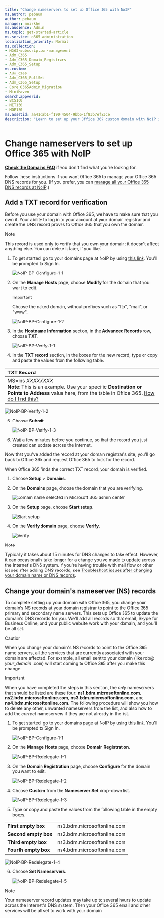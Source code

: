 ```yaml
---
title: "Change nameservers to set up Office 365 with NoIP"
ms.author: pebaum
author: pebaum
manager: mnirkhe
ms.audience: Admin
ms.topic: get-started-article
ms.service: o365-administration
localization_priority: Normal
ms.collection: 
- M365-subscription-management
- Adm_O365
- Adm_O365_Domain_Registrars
- Adm_O365_Setup
ms.custom:
- Adm_O365
- Adm_O365_FullSet
- Adm_O365_Setup
- Core_O365Admin_Migration
- MiniMaven
search.appverid:
- BCS160
- MET150
- MOE150
ms.assetid: aa41cab1-f190-4504-9bb5-1f83b7ef53ce
description: "Learn to set up your Office 365 custom domain with NoIP if you want Office 365 to manage your DNS records. "
---
```


# Change nameservers to set up Office 365 with NoIP

 **[Check the Domains FAQ](../setup/domains-faq.md)** if you don't find what you're looking for. 
  
Follow these instructions if you want Office 365 to manage your Office 365 DNS records for you. (If you prefer, you can [manage all your Office 365 DNS records at NoIP](create-dns-records-at-noip.md).)
  
## Add a TXT record for verification

Before you use your domain with Office 365, we have to make sure that you own it. Your ability to log in to your account at your domain registrar and create the DNS record proves to Office 365 that you own the domain.
  
> [!NOTE]
> This record is used only to verify that you own your domain; it doesn't affect anything else. You can delete it later, if you like. 
  
1. To get started, go to your domains page at NoIP by using [this link](https://www.noip.com/login?ref_url=%2Fmembers%2Fdns%2F). You'll be prompted to Sign In.
    
    ![NoIP-BP-Configure-1-1](../media/22cdfc00-b081-48f0-b15d-59c78cb68395.png)
  
2. On the **Manage Hosts** page, choose **Modify** for the domain that you want to edit. 
    
    > [!IMPORTANT]
    > Choose the naked domain, without prefixes such as "ftp", "mail", or "www". 
  
    ![NoIP-BP-Configure-1-2](../media/d964404e-d5c9-4be7-a060-e48bf8099b3d.png)
  
3. In the **Hostname Information** section, in the **Advanced Records** row, choose **TXT**.
    
    ![NoIP-BP-Verify-1-1](../media/cf8ef84a-fea8-4036-8127-d965a2d91253.png)
  
4. In the **TXT record** section, in the boxes for the new record, type or copy and paste the values from the following table. 
    
|**TXT Record**|
|:-----|
|MS=ms *XXXXXXXX*  <br/> **Note**: This is an example. Use your specific **Destination or Points to Address** value here, from the table in Office 365.           [How do I find this?](../get-help-with-domains/information-for-dns-records.md)
    
    
![NoIP-BP-Verify-1-2](../media/3a7b6740-794c-4b3b-a140-518e1f04fa2a.png)
  
5. Choose **Submit**.
    
    ![NoIP-BP-Verify-1-3](../media/da3030b8-5e0f-4ba1-bb8b-2272eaa38cd4.png)
  
6. Wait a few minutes before you continue, so that the record you just created can update across the Internet.
    
Now that you've added the record at your domain registrar's site, you'll go back to Office 365 and request Office 365 to look for the record.
  
When Office 365 finds the correct TXT record, your domain is verified.
  
1. Choose **Setup** \> **Domains**.
    
2. On the **Domains** page, choose the domain that you are verifying. 
    
    ![Domain name selected in Microsoft 365 admin center](../media/c61204f1-a025-448b-a2a1-c4d7abee7a06.png)
  
3. On the **Setup** page, choose **Start setup**.
    
    ![Start setup](../media/5f6578af-ae32-49e8-b283-ec2d080420da.png)
  
4. On the **Verify domain** page, choose **Verify**.
    
    ![Verify](../media/c256ab1d-03f2-498e-bb63-19e4d49a6b97.png)
  
> [!NOTE]
>  Typically it takes about 15 minutes for DNS changes to take effect. However, it can occasionally take longer for a change you've made to update across the Internet's DNS system. If you're having trouble with mail flow or other issues after adding DNS records, see [Troubleshoot issues after changing your domain name or DNS records](../get-help-with-domains/find-and-fix-issues.md). 
  
## Change your domain's nameserver (NS) records

To complete setting up your domain with Office 365, you change your domain's NS records at your domain registrar to point to the Office 365 primary and secondary name servers. This sets up Office 365 to update the domain's DNS records for you. We'll add all records so that email, Skype for Business Online, and your public website work with your domain, and you'll be all set.
  
> [!CAUTION]
> When you change your domain's NS records to point to the Office 365 name servers, all the services that are currently associated with your domain are affected. For example, all email sent to your domain (like rob@ *your_domain*  .com) will start coming to Office 365 after you make this change. 
  
> [!IMPORTANT]
>  When you have completed the steps in this section, the  *only*  nameservers that should be listed are these four: **ns1.bdm.microsoftonline.com**, **ns2.bdm.microsoftonline.com**, **ns3.bdm.microsoftonline.com**, and **ns4.bdm.microsoftonline.com**. The following procedure will show you how to delete any other, unwanted nameservers from the list, and also how to add the  *correct*  nameservers if they are not already in the list.
  
1. To get started, go to your domains page at NoIP by using [this link](https://www.noip.com/login?ref_url=%2Fmembers%2Fdns%2F). You'll be prompted to Sign In.
    
    ![NoIP-BP-Configure-1-1](../media/22cdfc00-b081-48f0-b15d-59c78cb68395.png)
  
2. On the **Manage Hosts** page, choose **Domain Registration**.
    
    ![NoIP-BP-Redelegate-1-1](../media/370cc2f0-9aae-472a-b3d5-5ac49df2922a.png)
  
3. On the **Domain Registration** page, choose **Configure** for the domain you want to edit. 
    
    ![NoIP-BP-Redelegate-1-2](../media/51354895-0f81-4fa7-8aa6-4afe65007b17.png)
  
4. Choose **Custom** from the **Nameserver Set** drop-down list. 
    
    ![NoIP-BP-Redelegate-1-3](../media/3f1fc3a2-ba90-4bc8-9a45-75941f2a92af.png)
  
5. Type or copy and paste the values from the following table in the empty boxes.
    
|||
|:-----|:-----|
|**First empty box** <br/> |ns1.bdm.microsoftonline.com  <br/> |
|**Second empty box** <br/> |ns2.bdm.microsoftonline.com  <br/> |
|**Third empty box** <br/> |ns3.bdm.microsoftonline.com  <br/> |
|**Fourth empty box** <br/> |ns4.bdm.microsoftonline.com  <br/> |
    
![NoIP-BP-Redelegate-1-4](../media/2249d718-c4b0-4dfd-9fc7-2c9cd1afab3f.png)
  
6. Choose **Set Nameservers**.
    
    ![NoIP-BP-Redelegate-1-5](../media/7c2972c9-4656-43b5-bf25-34938536674a.png)
  
> [!NOTE]
> Your nameserver record updates may take up to several hours to update across the Internet's DNS system. Then your Office 365 email and other services will be all set to work with your domain. 
